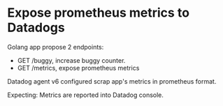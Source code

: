 Expose prometheus metrics to Datadogs
====

Golang app propose 2 endpoints:

 - GET /buggy, increase buggy counter.
 - GET /metrics, expose prometheus metrics

Datadog agent v6 configured scrap app's metrics in prometheus format.

Expecting: Metrics are reported into Datadog console.
